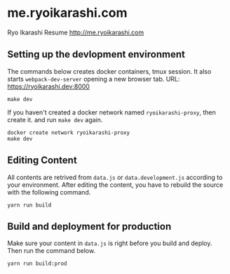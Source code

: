 # me.ryoikarashi.com
Ryo Ikarashi Resume http://me.ryoikarashi.com

## Setting up the devlopment environment

The commands below creates docker containers, tmux session. It also starts `webpack-dev-server` opening a new browser tab.
URL: https://ryoikarashi.dev:8000

```
make dev
```

If you haven't created a docker network named `ryoikarashi-proxy`, then create it. and run `make dev` again.
```
docker create network ryoikarashi-proxy
make dev
```

## Editing Content

All contents are retrived from `data.js` or `data.development.js` according to your environment.
After editing the content, you have to rebuild the source with the following command.

```
yarn run build
```

## Build and deployment for production

Make sure your content in `data.js` is right before you build and deploy.
Then run the command below.

```
yarn run build:prod
```
